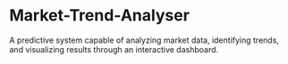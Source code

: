 # Market-Trend-Analyser
A predictive system capable of analyzing market data, identifying trends, and visualizing results through an interactive dashboard.
